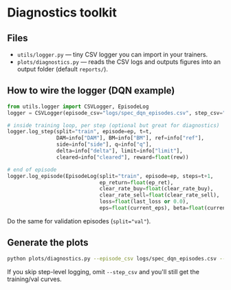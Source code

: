 
# Diagnostics toolkit

## Files
- `utils/logger.py` — tiny CSV logger you can import in your trainers.
- `plots/diagnostics.py` — reads the CSV logs and outputs figures into an output folder (default `reports/`).

## How to wire the logger (DQN example)
```python
from utils.logger import CSVLogger, EpisodeLog
logger = CSVLogger(episode_csv="logs/spec_dqn_episodes.csv", step_csv="logs/spec_dqn_steps.csv")  # step_csv optional

# inside training loop, per step (optional but great for diagnostics)
logger.log_step(split="train", episode=ep, t=t,
                DAM=info["DAM"], BM=info["BM"], ref=info["ref"],
                side=info["side"], q=info["q"],
                delta=info["delta"], limit=info["limit"],
                cleared=info["cleared"], reward=float(rew))

# end of episode
logger.log_episode(EpisodeLog(split="train", episode=ep, steps=t+1,
                              ep_return=float(ep_ret),
                              clear_rate_buy=float(clear_rate_buy),
                              clear_rate_sell=float(clear_rate_sell),
                              loss=float(last_loss or 0.0),
                              eps=float(current_eps), beta=float(current_beta)))
```

Do the same for validation episodes (`split="val"`).

## Generate the plots
```bash
python plots/diagnostics.py --episode_csv logs/spec_dqn_episodes.csv --step_csv logs/spec_dqn_steps.csv --out reports --window 10
```
If you skip step-level logging, omit `--step_csv` and you'll still get the training/val curves.
